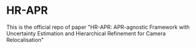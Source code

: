# HR-APR
This is the official repo of paper "HR-APR: APR-agnostic Framework with Uncertainty Estimation and Hierarchical Refinement for Camera Relocalisation"
